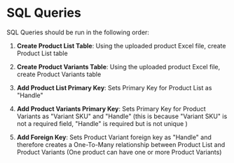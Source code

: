 # SQL Queries

SQL Queries should be run in the following order:

1. **Create Product List Table**: Using the uploaded product Excel file, create Product List table

2. **Create Product Variants Table**: Using the uploaded product Excel file, create Product Variants table

3. **Add Product List Primary Key**: Sets Primary Key for Product List as "Handle"

4. **Add Product Variants Primary Key**: Sets Primary Key for Product Variants as "Variant SKU" and "Handle" (this is because "Variant SKU" is not a required field, "Handle" is required but is not unique )

5. **Add Foreign Key**: Sets Product Variant foreign key as "Handle" and therefore creates a One-To-Many relationship between Product List and Product Variants (One product can have one or more Product Variants)


